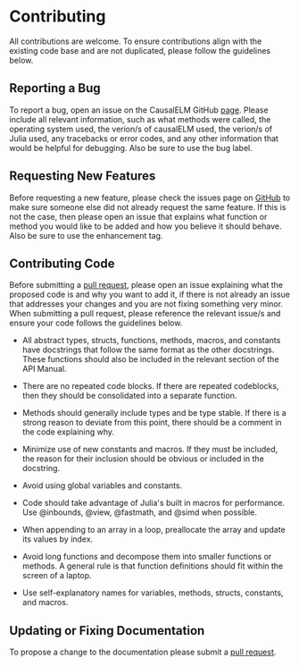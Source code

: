 # Contributing
All contributions are welcome. To ensure contributions align with the existing code base and 
are not duplicated, please follow the guidelines below.

## Reporting a Bug
To report a bug, open an issue on the CausalELM GitHub [page](https://github.com/dscolby/CausalELM.jl/issues). Please include all relevant information, such as what methods were called, the operating system used, the 
verion/s of causalELM used, the verion/s of Julia used, any tracebacks or error codes, and 
any other information that would be helpful for debugging. Also be sure to use the bug label.

## Requesting New Features
Before requesting a new feature, please check the issues page on [GitHub](https://github.com/dscolby/CausalELM.jl/issues) to make sure someone else did not already request the same feature. If this is not the case, then please 
open an issue that explains what function or method you would like to be added and how you 
believe it should behave. Also be sure to use the enhancement tag.

## Contributing Code
Before submitting a [pull request](https://github.com/dscolby/CausalELM.jl/pulls), please open an issue explaining what the proposed code is and why you want to add it, if there is not already an issue that addresses your 
changes and you are not fixing something very minor. When submitting a pull request, please 
reference the relevant issue/s and ensure your code follows the guidelines below.

*   All abstract types, structs, functions, methods, macros, and constants have docstrings 
    that follow the same format as the other docstrings. These functions should also be 
    included in the relevant section of the API Manual.

*   There are no repeated code blocks. If there are repeated codeblocks, then they should be 
    consolidated into a separate function.

*   Methods should generally include types and be type stable. If there is a strong reason 
    to deviate from this point, there should be a comment in the code explaining why.

*   Minimize use of new constants and macros. If they must be included, the reason for their 
    inclusion should be obvious or included in the docstring.

*   Avoid using global variables and constants.

*   Code should take advantage of Julia's built in macros for performance. Use @inbounds, 
    @view, @fastmath, and @simd when possible.

*   When appending to an array in a loop, preallocate the array and update its values by 
    index.

*   Avoid long functions and decompose them into smaller functions or methods. A general 
    rule is that function definitions should fit within the screen of a laptop.

*   Use self-explanatory names for variables, methods, structs, constants, and macros.

## Updating or Fixing Documentation
To propose a change to the documentation please submit a [pull request](https://github.com/dscolby/CausalELM.jl/pulls).